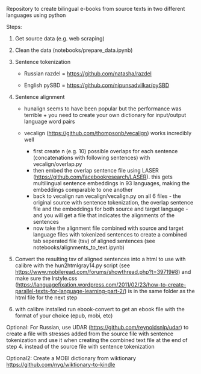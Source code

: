 Repository to create bilingual e-books from source texts in two different languages using python

Steps:

1. Get source data (e.g. web scraping)

2. Clean the data (notebooks/prepare_data.ipynb)

3. Sentence tokenization 

    - Russian razdel = https://github.com/natasha/razdel 

    - English pySBD = https://github.com/nipunsadvilkar/pySBD

4. Sentence alignment

    - hunalign seems to have been popular but the performance was terrible + you need to create your own dictionary for input/output language word pairs

    - vecalign (https://github.com/thompsonb/vecalign) works incredibly well
        - first create n (e.g. 10) possible overlaps for each sentence (concatenations with following sentences) with vecalign/overlap.py
        - then embed the overlap sentence file using LASER (https://github.com/facebookresearch/LASER). this gets multilingual sentence embeddings in 93 languages, making the embeddings comparable to one another 
        - back to vecalign run vecalign/vecalign.py on all 6 files - the original source with sentence tokenization, the overlap sentence file and the embeddings for both source and target language - and you will get a file that indicates the alignments of the sentences
        - now take the alignment file combined with source and target language files with tokenized sentences to create a combined tab seperated file (tsv) of aligned sentences (see notebooks/alignments_to_text.ipynb) 

5. Convert the resulting tsv of aligned sentences into a html to use with calibre with the hun2htmlgray14.py script (see https://www.mobileread.com/forums/showthread.php?t=39719#8) and make sure the lrstyle.css (https://languagefixation.wordpress.com/2011/02/23/how-to-create-parallel-texts-for-language-learning-part-2/) is in the same folder as the html file for the next step

6. with calibre installed run ebook-convert to get an ebook file with the format of your choice (epub, mobi, etc)


Optional: For Russian, use UDAR (https://github.com/reynoldsnlp/udar) to create a file with stresses added from the source file with sentence tokenization and use it when creating the combined text file at the end of step 4. instead of the source file with sentence tokenization

Optional2: Create a MOBI dictionary from wiktionary https://github.com/nyg/wiktionary-to-kindle